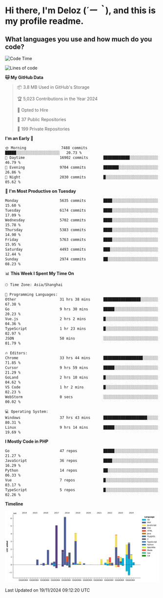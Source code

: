 # **Hi there, I'm Deloz (*´ー｀*), and this is my profile readme.**

## **What languages you use and how much do you code?**

<!--START_SECTION:waka-->
![Code Time](http://img.shields.io/badge/Code%20Time-5%2C078%20hrs%2023%20mins-blue)

![Lines of code](https://img.shields.io/badge/From%20Hello%20World%20I%27ve%20Written-41.0%20million%20lines%20of%20code-blue)

**🐱 My GitHub Data** 

> 📦 3.8 MB Used in GitHub's Storage 
 > 
> 🏆 5,023 Contributions in the Year 2024
 > 
> 💼 Opted to Hire
 > 
> 📜 37 Public Repositories 
 > 
> 🔑 199 Private Repositories 
 > 
**I'm an Early 🐤** 

```text
🌞 Morning                7488 commits        █████░░░░░░░░░░░░░░░░░░░░   20.73 % 
🌆 Daytime                16902 commits       ████████████░░░░░░░░░░░░░   46.79 % 
🌃 Evening                9704 commits        ███████░░░░░░░░░░░░░░░░░░   26.86 % 
🌙 Night                  2030 commits        █░░░░░░░░░░░░░░░░░░░░░░░░   05.62 % 
```
📅 **I'm Most Productive on Tuesday** 

```text
Monday                   5635 commits        ████░░░░░░░░░░░░░░░░░░░░░   15.60 % 
Tuesday                  6174 commits        ████░░░░░░░░░░░░░░░░░░░░░   17.09 % 
Wednesday                5702 commits        ████░░░░░░░░░░░░░░░░░░░░░   15.78 % 
Thursday                 5383 commits        ████░░░░░░░░░░░░░░░░░░░░░   14.90 % 
Friday                   5763 commits        ████░░░░░░░░░░░░░░░░░░░░░   15.95 % 
Saturday                 4493 commits        ███░░░░░░░░░░░░░░░░░░░░░░   12.44 % 
Sunday                   2974 commits        ██░░░░░░░░░░░░░░░░░░░░░░░   08.23 % 
```


📊 **This Week I Spent My Time On** 

```text
🕑︎ Time Zone: Asia/Shanghai

💬 Programming Languages: 
Other                    31 hrs 38 mins      █████████████████░░░░░░░░   67.38 % 
Go                       9 hrs 30 mins       █████░░░░░░░░░░░░░░░░░░░░   20.23 % 
Vue.js                   2 hrs 2 mins        █░░░░░░░░░░░░░░░░░░░░░░░░   04.36 % 
TypeScript               1 hr 23 mins        █░░░░░░░░░░░░░░░░░░░░░░░░   02.97 % 
JSON                     50 mins             ░░░░░░░░░░░░░░░░░░░░░░░░░   01.79 % 

🔥 Editors: 
Chrome                   33 hrs 44 mins      ██████████████████░░░░░░░   71.85 % 
Cursor                   9 hrs 59 mins       █████░░░░░░░░░░░░░░░░░░░░   21.29 % 
GoLand                   2 hrs 10 mins       █░░░░░░░░░░░░░░░░░░░░░░░░   04.62 % 
VS Code                  1 hr 2 mins         █░░░░░░░░░░░░░░░░░░░░░░░░   02.23 % 
WebStorm                 0 secs              ░░░░░░░░░░░░░░░░░░░░░░░░░   00.02 % 

💻 Operating System: 
Windows                  37 hrs 43 mins      ████████████████████░░░░░   80.31 % 
Linux                    9 hrs 14 mins       █████░░░░░░░░░░░░░░░░░░░░   19.69 % 
```

**I Mostly Code in PHP** 

```text
Go                       47 repos            █████░░░░░░░░░░░░░░░░░░░░   21.27 % 
JavaScript               36 repos            ████░░░░░░░░░░░░░░░░░░░░░   16.29 % 
Python                   14 repos            ██░░░░░░░░░░░░░░░░░░░░░░░   06.33 % 
Vue                      7 repos             █░░░░░░░░░░░░░░░░░░░░░░░░   03.17 % 
TypeScript               5 repos             █░░░░░░░░░░░░░░░░░░░░░░░░   02.26 % 
```



**Timeline**

![Lines of Code chart](https://raw.githubusercontent.com/deloz/deloz/main/assets/bar_graph.png)


 Last Updated on 19/11/2024 09:12:20 UTC
<!--END_SECTION:waka-->
